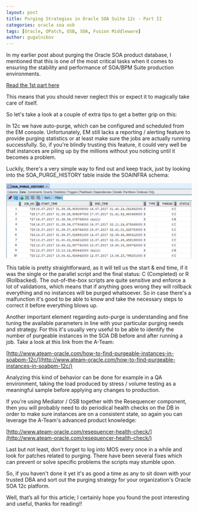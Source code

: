 ```yaml
---
layout: post
title: Purging Strategies in Oracle SOA Suite 12c - Part II
categories: oracle soa osb
tags: [Oracle, OPatch, OSB, SOA, Fusion Middleware]
author: gugalnikov
---
```


In my earlier post about purging the Oracle SOA product database, I mentioned that this is one of the most critical tasks when it comes to ensuring the stability and performance of SOA/BPM Suite production environments. 

[Read the 1st part here](http://blog.sysco.no/oracle/soa/osb/Purging/)

This means that you should never neglect this or expect it to magically take care of itself.

So let's take a look at a couple of extra tips to get a better grip on this:

In 12c we have auto-purge, which can be configured and scheduled from the EM console. Unfortunately, EM still lacks a reporting / alerting feature to provide purging statistics or at least make sure the jobs are actually running successfully. So, if you're blindly trusting this feature, it could very well be that instances are piling up by the millions without you noticing until it becomes a problem.

Luckily, there's a very simple way to find out and keep track, just by looking into the SOA_PURGE_HISTORY table inside the SOAINFRA schema:  

![](/images/2016-05-05-Purging/2017-07-18-history.png)

This table is pretty straightforward, as it will tell us the start & end time, if it was the single or the parallel script and the final status: C (Completed) or R (Rollbacked). The out-of-the-box scripts are quite sensitive and enforce a lot of validations, which means that if anything goes wrong they will rollback everything and no instances will be purged whatsoever. So in case there's a malfunction it's good to be able to know and take the necessary steps to correct it before everything blows up.

Another important element regarding auto-purge is understanding and fine tuning the available parameters in line with your particular purging needs and strategy. For this it's usually very useful to be able to identify the number of purgeable instances in the SOA DB before and after running a job. Take a look at this link from the A-Team:

[http://www.ateam-oracle.com/how-to-find-purgeable-instances-in-soabpm-12c/](http://www.ateam-oracle.com/how-to-find-purgeable-instances-in-soabpm-12c/)  

Analyzing this kind of behavior can be done for example in a QA environment, taking the load produced by stress / volume testing as a meaningful sample before applying any changes to production.

If you're using Mediator / OSB together with the Resequencer component, then you will probably need to do periodical health checks on the DB in order to make sure instances are on a consistent state, so again you can leverage the A-Team's advanced product knowledge:

[http://www.ateam-oracle.com/resequencer-health-check/](http://www.ateam-oracle.com/resequencer-health-check/)

Last but not least, don't forget to log into MOS every once in a while and look for patches related to purging. There have been several fixes which can prevent or solve specific problems the scripts may stumble upon.

So, if you haven't done it yet it's as good a time as any to sit down with your trusted DBA and sort out the purging strategy for your organization's Oracle SOA 12c platform.

Well, that’s all for this article; I certainly hope you found the post interesting and useful, thanks for reading!!


